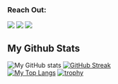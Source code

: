 <h3 align="left">Reach Out:</h3>
<p align="left">
  

 <a href="https://www.linkedin.com/in/vincent-teune/" target="blank"><img src="https://img.shields.io/badge/LinkedIn-0077B5?style=for-the-badge&logo=linkedin&logoColor=white" /></a>
   <a href="https://docs.google.com/document/d/1Q1Sl4sMPv6pIcQvm2gAHaoantFUPXX1i/edit?usp=sharing&ouid=116841148953174534163&rtpof=true&sd=true" target="blank"><img src="https://img.shields.io/badge/Resume-4285F4?style=for-the-badge&logo=google-cloud&logoColor=white" /></a>
  <a href="mailto:vincent@vtportfolio.net" target="blank"><img src="https://img.shields.io/badge/Gmail-D14836?style=for-the-badge&logo=gmail&logoColor=white" /></a>


## My Github Stats

![My GitHub stats](https://github-readme-stats.vercel.app/api?username=cobalt88&show_icons=true&theme=tokyonight)
[![GitHub Streak](https://github-readme-streak-stats.herokuapp.com?user=cobalt88&theme=tokyonight&date_format=M%20j%5B%2C%20Y%5D)](https://git.io/streak-stats)  
[![My Top Langs](https://github-readme-stats.vercel.app/api/top-langs/?username=cobalt88&langs_count=8&theme=tokyonight&layout=compact)](https://github.com/cobalt88)
[![trophy](https://github-profile-trophy.vercel.app/?username=cobalt88&theme=tokyonight)](https://github.com/cobalt88/github-profile-trophy)

<!---
cobalt88/cobalt88 is a ✨ special ✨ repository because its `README.md` (this file) appears on your GitHub profile.
You can click the Preview link to take a look at your changes.
--->
